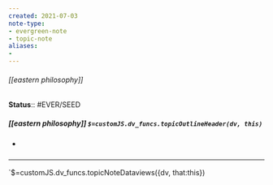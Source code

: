 ```yaml
---
created: 2021-07-03
note-type: 
- evergreen-note
- topic-note
aliases:
- 
---
```

 
###### [[eastern philosophy]]




**Status**:: #EVER/SEED

##### [[eastern philosophy]] `$=customJS.dv_funcs.topicOutlineHeader(dv, this)`

- 


### <hr class="dataviews"/>

`$=customJS.dv_funcs.topicNoteDataviews({dv, that:this})
